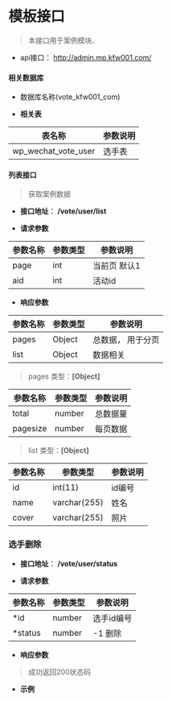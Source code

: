 # 模板接口

> 本接口用于案例模块、
-  api接口： http://admin.mp.kfw001.com/

#### 相关数据库

- 数据库名称(vote_kfw001_com)

+ __相关表__

|  表名称  |  参数说明 |
| --------- |  ------- |
| wp_wechat_vote_user| 选手表 |

#### 列表接口

> 获取案例数据

+ __接口地址__： __/vote/user/list__

+ __请求参数__

|  参数名称  | 参数类型 | 参数说明 |
| --------- | -------- | ------- |
| page | int | 当前页 默认1 |
| aid | int |活动id |

+ __响应参数__

|  参数名称  | 参数类型 | 参数说明 |
| --------- | -------- | ------- |
| pages | Object | 总数据， 用于分页 |
| list | Object | 数据相关 |

>  pages 类型：__[Object]__

|  参数名称  | 参数类型 | 参数说明 |
| --------- | -------- | ------- |
| total | number | 总数据量  |
| pagesize | number |  每页数据 |

>  list 类型：__[Object]__

|  参数名称  | 参数类型 | 参数说明 |
| --------- | -------- | ------- |
| id | int(11) | id编号 |
| name | varchar(255) | 姓名 |
| cover | varchar(255) | 照片 |

### 选手删除

+ __接口地址__： __/vote/user/status__

+ __请求参数__

|  参数名称  | 参数类型 | 参数说明 |
| --------- | -------- | ------- |
| *id | number |  选手id编号 |
| *status | number |  -1 删除  |


+ __响应参数__

> 成功返回200状态码


+ __示例__

``` javascript
```
